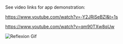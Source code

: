See video links for app demonstration:

https://www.youtube.com/watch?v=-Y2JRiSeBZI&t=1s

https://www.youtube.com/watch?v=qm90TXw8qUw

![Reflexion Gif](https://github.com/Noel-Niko/Reflexion/assets/83922762/95766ee4-d6fa-490a-9567-8380561d09c7)
